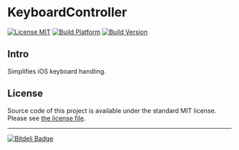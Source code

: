 # KeyboardController

[![License MIT](https://go-shields.herokuapp.com/license-MIT-blue.png)](https://github.com/michalkonturek/KeyboardController/blob/master/LICENSE)
[![Build Platform](https://cocoapod-badges.herokuapp.com/p/KeyboardController/badge.png)](https://github.com/michalkonturek/KeyboardController)
[![Build Version](https://cocoapod-badges.herokuapp.com/v/KeyboardController/badge.png)](https://github.com/michalkonturek/KeyboardController)


## Intro

Simplifies iOS keyboard handling.

<!--
```
- (void)setupKeyboardController {
    id textFields = @[_textField1, _textField2, _textField3, _textField4, _textField5];
    self.keyboardController = [KeyboardController controllerWithTextFields:textFields];
    self.keyboardController.delegate = self;
    self.keyboardController.textFieldDelegate = self;
}
```
-->

## License

Source code of this project is available under the standard MIT license. Please see [the license file][LICENSE].

[PODS]:http://cocoapods.org/
[LICENSE]:https://github.com/michalkonturek/KeyboardController/blob/master/LICENSE

- - - 

[![Bitdeli Badge](https://d2weczhvl823v0.cloudfront.net/michalkonturek/keyboardcontroller/trend.png)](https://bitdeli.com/free "Bitdeli Badge")